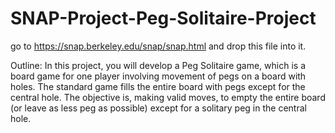 # SNAP-Project-Peg-Solitaire-Project

go to https://snap.berkeley.edu/snap/snap.html and drop this file into it.

Outline: In this project, you will develop a Peg Solitaire game, which is a board game for one player involving movement
of pegs on a board with holes. The standard game fills the entire board with pegs except for the central hole. The objective
is, making valid moves, to empty the entire board (or leave as less peg as possible) except for a solitary peg in the central
hole.
